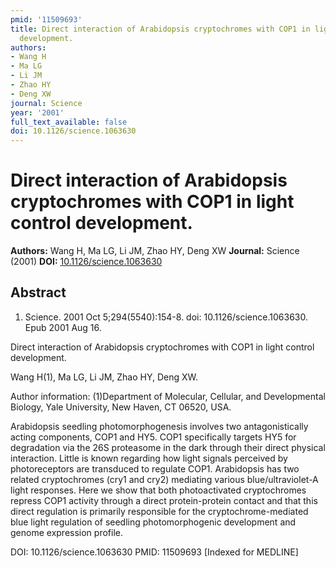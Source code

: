 ```yaml
---
pmid: '11509693'
title: Direct interaction of Arabidopsis cryptochromes with COP1 in light control
  development.
authors:
- Wang H
- Ma LG
- Li JM
- Zhao HY
- Deng XW
journal: Science
year: '2001'
full_text_available: false
doi: 10.1126/science.1063630
---
```


# Direct interaction of Arabidopsis cryptochromes with COP1 in light control development.
**Authors:** Wang H, Ma LG, Li JM, Zhao HY, Deng XW
**Journal:** Science (2001)
**DOI:** [10.1126/science.1063630](https://doi.org/10.1126/science.1063630)

## Abstract

1. Science. 2001 Oct 5;294(5540):154-8. doi: 10.1126/science.1063630. Epub 2001
Aug  16.

Direct interaction of Arabidopsis cryptochromes with COP1 in light control 
development.

Wang H(1), Ma LG, Li JM, Zhao HY, Deng XW.

Author information:
(1)Department of Molecular, Cellular, and Developmental Biology, Yale 
University, New Haven, CT 06520, USA.

Arabidopsis seedling photomorphogenesis involves two antagonistically acting 
components, COP1 and HY5. COP1 specifically targets HY5 for degradation via the 
26S proteasome in the dark through their direct physical interaction. Little is 
known regarding how light signals perceived by photoreceptors are transduced to 
regulate COP1. Arabidopsis has two related cryptochromes (cry1 and cry2) 
mediating various blue/ultraviolet-A light responses. Here we show that both 
photoactivated cryptochromes repress COP1 activity through a direct 
protein-protein contact and that this direct regulation is primarily responsible 
for the cryptochrome-mediated blue light regulation of seedling photomorphogenic 
development and genome expression profile.

DOI: 10.1126/science.1063630
PMID: 11509693 [Indexed for MEDLINE]

